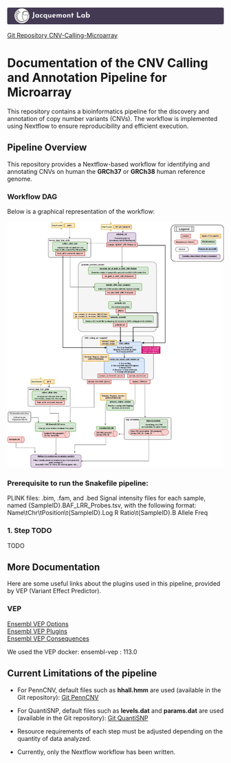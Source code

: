 [![Jacquemont's Lab Header](labheader.png)](https://www.jacquemont-lab.org/)

[Git Repository CNV-Calling-Microarray](https://github.com/JacquemontLab/CNV-Calling-Microarray)

# Documentation of the CNV Calling and Annotation Pipeline for Microarray
This repository contains a bioinformatics pipeline for the discovery and annotation of copy number variants (CNVs).
The workflow is implemented using Nextflow to ensure reproducibility and efficient execution.

## Pipeline Overview
This repository provides a Nextflow-based workflow for identifying and annotating CNVs on human the **GRCh37** or **GRCh38** human reference genome.

### Workflow DAG
Below is a graphical representation of the workflow:

![Workflow DAG](dag.png)


### Prerequisite to run the Snakefile pipeline:
PLINK files: .bim, .fam, and .bed
Signal intensity files for each sample, named {SampleID}.BAF_LRR_Probes.tsv, with the following format:
Name\tChr\tPosition\t{SampleID}.Log R Ratio\t{SampleID}.B Allele Freq


### 1. Step TODO

TODO


## More Documentation
Here are some useful links about the plugins used in this pipeline, provided by VEP (Variant Effect Predictor).

### VEP

[Ensembl VEP Options](https://useast.ensembl.org/info/docs/tools/vep/script/vep_options.html)\
[Ensembl VEP Plugins](https://useast.ensembl.org/info/docs/tools/vep/script/vep_plugins.html)\
[Ensembl VEP Consequences](https://useast.ensembl.org/info/genome/variation/prediction/predicted_data.html)

We used the VEP docker: ensembl-vep : 113.0


## Current Limitations of the pipeline

- For PennCNV, default files such as **hhall.hmm** are used (available in the Git repository):
[Git PennCNV](https://github.com/WGLab/PennCNV)

- For QuantiSNP, default files such as **levels.dat** and **params.dat** are used (available in the Git repository):
[Git QuantiSNP](https://github.com/cwcyau/quantisnp)

- Resource requirements of each step must be adjusted depending on the quantity of data analyzed.

- Currently, only the Nextflow workflow has been written.
